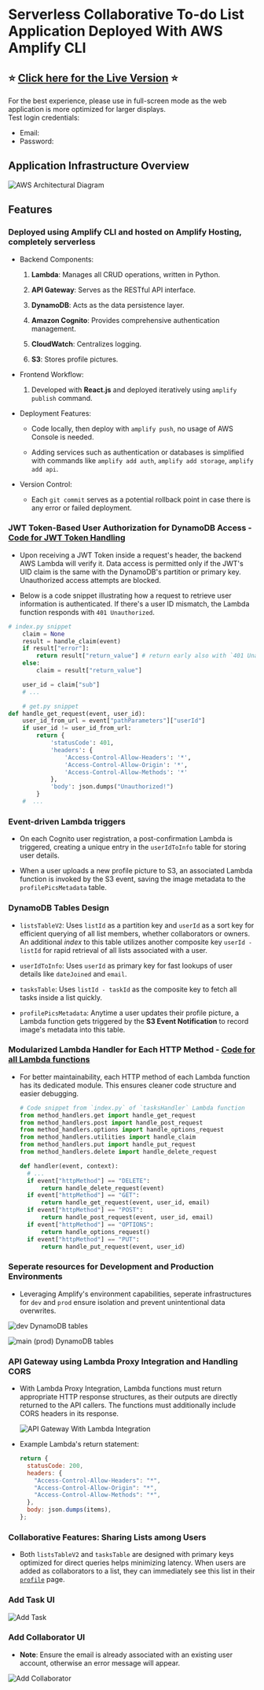 # Serverless Collaborative To-do List Application Deployed With AWS Amplify CLI

## :star: [Click here for the Live Version](https://main.d24dk6m4m6f1zu.amplifyapp.com/) :star:

For the best experience, please use in full-screen mode as the web application is more optimized for larger displays.  
Test login credentials:

- Email:
- Password:

## Application Infrastructure Overview

![AWS Architectural Diagram](./readme_images/aws_architectural_diagram1.png)

## Features

### Deployed using Amplify CLI and hosted on Amplify Hosting, completely serverless

- Backend Components:

  1. **Lambda**: Manages all CRUD operations, written in Python.

  2. **API Gateway**: Serves as the RESTful API interface.

  3. **DynamoDB**: Acts as the data persistence layer.

  4. **Amazon Cognito**: Provides comprehensive authentication management.

  5. **CloudWatch**: Centralizes logging.

  6. **S3**: Stores profile pictures.

- Frontend Workflow:

  1. Developed with **React.js** and deployed iteratively using `amplify publish` command.

- Deployment Features:

  - Code locally, then deploy with `amplify push`, no usage of AWS Console is needed.

  - Adding services such as authentication or databases is simplified with commands like `amplify add auth`, `amplify add storage`, `amplify add api`.

- Version Control:

  - Each `git commit` serves as a potential rollback point in case there is any error or failed deployment.

### JWT Token-Based User Authorization for DynamoDB Access - [Code for JWT Token Handling](https://github.com/lenguyenhcm325/fullstack-serverless-project/blob/main/amplify/backend/function/tasksHandler/src/method_handlers/utilities.py)

- Upon receiving a JWT Token inside a request's header, the backend AWS Lambda will verify it. Data access is permitted only if the JWT's UID claim is the same with the DynamoDB's partition or primary key. Unauthorized access attempts are blocked.

- Below is a code snippet illustrating how a request to retrieve user information is authenticated. If there's a user ID mismatch, the Lambda function responds with `401 Unauthorized`.

```python
# index.py snippet
    claim = None
    result = handle_claim(event)
    if result["error"]:
        return result["return_value"] # return early also with `401 Unauthorized`
    else:
        claim = result["return_value"]

    user_id = claim["sub"]
    # ...

    # get.py snippet
def handle_get_request(event, user_id):
    user_id_from_url = event["pathParameters"]["userId"]
    if user_id != user_id_from_url:
        return {
            'statusCode': 401,
            'headers': {
                'Access-Control-Allow-Headers': '*',
                'Access-Control-Allow-Origin': '*',
                'Access-Control-Allow-Methods': '*'
            },
            'body': json.dumps("Unauthorized!")
        }
    #  ...
```

### Event-driven Lambda triggers

- On each Cognito user registration, a post-confirmation Lambda is triggered, creating a unique entry in the `userIdToInfo` table for storing user details.

- When a user uploads a new profile picture to S3, an associated Lambda function is invoked by the S3 event, saving the image metadata to the `profilePicsMetadata` table.

### DynamoDB Tables Design

<!-- - `listsTableV2` with `listId` as partition key and `userId` as sort key allow efficient query for all users (collaborators or owner) of a certain list. This table also has an index with `userId - listId` as composite key, which allows to fetch all lists that a user is either a collaborator or owner efficiently. -->

- `listsTableV2`: Uses `listId` as a partition key and `userId` as a sort key for efficient querying of all list members, whether collaborators or owners. An additional _index_ to this table utilizes another composite key `userId - listId` for rapid retrieval of all lists associated with a user.

- `userIdToInfo`: Uses `userId` as primary key for fast lookups of user details like `dateJoined` and `email`.

- `tasksTable`: Uses `listId - taskId` as the composite key to fetch all tasks inside a list quickly.

- `profilePicsMetadata`: Anytime a user updates their profile picture, a Lambda function gets triggered by the **S3 Event Notification** to record image's metadata into this table.

### Modularized Lambda Handler for Each HTTP Method - [Code for all Lambda functions](https://github.com/lenguyenhcm325/fullstack-serverless-project/tree/main/amplify/backend/function)

- For better maintainability, each HTTP method of each Lambda function has its dedicated module. This ensures cleaner code structure and easier debugging.

  ```python
  # Code snippet from `index.py` of `tasksHandler` Lambda function
  from method_handlers.get import handle_get_request
  from method_handlers.post import handle_post_request
  from method_handlers.options import handle_options_request
  from method_handlers.utilities import handle_claim
  from method_handlers.put import handle_put_request
  from method_handlers.delete import handle_delete_request

  def handler(event, context):
    # ...
    if event["httpMethod"] == "DELETE":
        return handle_delete_request(event)
    if event["httpMethod"] == "GET":
        return handle_get_request(event, user_id, email)
    if event["httpMethod"] == "POST":
        return handle_post_request(event, user_id, email)
    if event["httpMethod"] == "OPTIONS":
        return handle_options_request()
    if event["httpMethod"] == "PUT":
        return handle_put_request(event, user_id)
  ```

<!-- ![Lambda code structure](./readme_images/lambda_code_structure1.png) -->

### Seperate resources for Development and Production Environments

- Leveraging Amplify's environment capabilities, seperate infrastructures for `dev` and `prod` ensure isolation and prevent unintentional data overwrites.

![dev DynamoDB tables](./readme_images/dynamodb_tables_dev1.jpg)

![main (prod) DynamoDB tables](./readme_images/dynamodb_tables_main1.jpg)

### API Gateway using Lambda Proxy Integration and Handling CORS

- With Lambda Proxy Integration, Lambda functions must return appropriate HTTP response structures, as their outputs are directly returned to the API callers. The functions must additionally include CORS headers in its response.

  ![API Gateway With Lambda Integration](./readme_images/api_gateway_lambda1.png)

- Example Lambda's return statement:

  ```javascript
  return {
    statusCode: 200,
    headers: {
      "Access-Control-Allow-Headers": "*",
      "Access-Control-Allow-Origin": "*",
      "Access-Control-Allow-Methods": "*",
    },
    body: json.dumps(items),
  };
  ```

### Collaborative Features: Sharing Lists among Users

- Both `listsTableV2` and `tasksTable` are designed with primary keys optimized for direct queries helps minimizing latency. When users are added as collaborators to a list, they can immediately see this list in their [`profile`](./src/routes/profile/profile.component.jsx) page.

### Add Task UI

![Add Task](./readme_images/add-task-ui1.gif)

### Add Collaborator UI

- **Note**: Ensure the email is already associated with an existing user account, otherwise an error message will appear.

![Add Collaborator](./readme_images/add-collaborator-ui1.gif)
